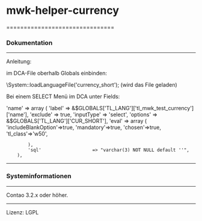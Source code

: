 # mwk-helper-currency
===============================

### Dokumentation
-----------------------------

Anleitung:

im DCA-File oberhalb Globals einbinden:

\System::loadLanguageFile('currency_short'); (wird das File geladen)

Bei einem SELECT Menü im DCA unter Fields:

'name' => array
		(
			'label'                 => &$GLOBALS['TL_LANG']['tl_mwk_test_currency']['name'],
			'exclude'               => true,
			'inputType'             => 'select',
			'options'               => &$GLOBALS['TL_LANG']['CUR_SHORT'],
			'eval'                  => array
			(
				'includeBlankOption'=>true,
				'mandatory'=>true,
				'chosen'=>true,
				'tl_class'=>'w50',

			),
			'sql'                   => "varchar(3) NOT NULL default ''",
		),



-----------------------------

### Systeminformationen
-----------------------------

Contao 3.2.x oder höher.

-----------------------------

Lizenz: LGPL
